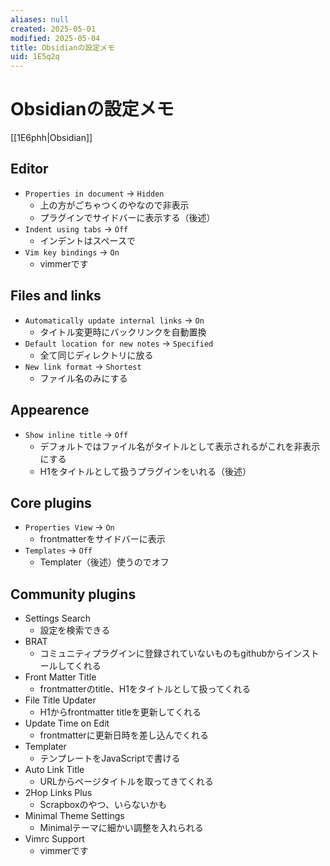 ```yaml
---
aliases: null
created: 2025-05-01
modified: 2025-05-04
title: Obsidianの設定メモ
uid: 1E5q2q
---
```


# Obsidianの設定メモ

[[1E6phh|Obsidian]]

## Editor

- `Properties in document` -> `Hidden`
    - 上の方がごちゃつくのやなので非表示
    - プラグインでサイドバーに表示する（後述）
- `Indent using tabs` -> `Off`
    - インデントはスペースで
- `Vim key bindings` -> `On`
    - vimmerです

## Files and links

- `Automatically update internal links` -> `On`
    - タイトル変更時にバックリンクを自動置換
- `Default location for new notes` -> `Specified`
    - 全て同じディレクトリに放る
- `New link format` -> `Shortest`
    - ファイル名のみにする

## Appearence

- `Show inline title` -> `Off`
    - デフォルトではファイル名がタイトルとして表示されるがこれを非表示にする
    - H1をタイトルとして扱うプラグインをいれる（後述）

## Core plugins

- `Properties View` -> `On`
    - frontmatterをサイドバーに表示
- `Templates` -> `Off`
    - Templater（後述）使うのでオフ

## Community plugins

- Settings Search
    - 設定を検索できる
- BRAT
    - コミュニティプラグインに登録されていないものもgithubからインストールしてくれる
- Front Matter Title
    - frontmatterのtitle、H1をタイトルとして扱ってくれる
- File Title Updater
    - H1からfrontmatter titleを更新してくれる
- Update Time on Edit
    - frontmatterに更新日時を差し込んでくれる
- Templater
    - テンプレートをJavaScriptで書ける
- Auto Link Title
    - URLからページタイトルを取ってきてくれる
- 2Hop Links Plus
    - Scrapboxのやつ、いらないかも
- Minimal Theme Settings
    - Minimalテーマに細かい調整を入れられる
- Vimrc Support
    - vimmerです